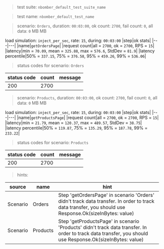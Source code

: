 > test suite: `nbomber_default_test_suite_name`

> test name: `nbomber_default_test_name`

> scenario: `Orders`, duration: `00:03:00`, ok count: `2700`, fail count: `0`, all data: `0` MB MB

load simulation: `inject_per_sec`, rate: `15`, during: `00:03:00`
|step|ok stats|
|---|---|
|name|`getOrdersPage`|
|request count|all = `2700`, ok = `2700`, RPS = `15`|
|latency|min = `70.09`, mean = `325.88`, max = `576.6`, StdDev = `81.9`|
|latency percentile|50% = `337.15`, 75% = `376.58`, 95% = `459.26`, 99% = `536.06`|
> status codes for scenario: `Orders`

|status code|count|message|
|---|---|---|
|200|2700||

> scenario: `Products`, duration: `00:03:00`, ok count: `2700`, fail count: `0`, all data: `0` MB MB

load simulation: `inject_per_sec`, rate: `15`, during: `00:03:00`
|step|ok stats|
|---|---|
|name|`getProductsPage`|
|request count|all = `2700`, ok = `2700`, RPS = `15`|
|latency|min = `21.79`, mean = `120.37`, max = `489.57`, StdDev = `38.75`|
|latency percentile|50% = `119.87`, 75% = `135.29`, 95% = `187.78`, 99% = `233.22`|
> status codes for scenario: `Products`

|status code|count|message|
|---|---|---|
|200|2700||

> hints:

|source|name|hint|
|---|---|---|
|Scenario|Orders|Step 'getOrdersPage' in scenario 'Orders' didn't track data transfer. In order to track data transfer, you should use Response.Ok(sizeInBytes: value)|
|Scenario|Products|Step 'getProductsPage' in scenario 'Products' didn't track data transfer. In order to track data transfer, you should use Response.Ok(sizeInBytes: value)|
